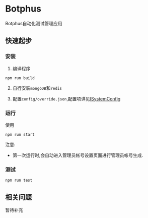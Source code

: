 # Botphus
Botphus自动化测试管理应用

## 快速起步
### 安装
1. 编译程序
```
npm run build
```

2. 自行安装`mongoDB`和`redis`

3. 配置`config/override.json`,配置项详见[ISystemConfig](src/server/interfaces/common.ts)

### 运行
使用
```
npm run start
```

注意:

- 第一次运行时,会自动进入管理员帐号设置页面进行管理员帐号生成.

### 测试
```
npm run test
```

## 相关问题
暂待补充